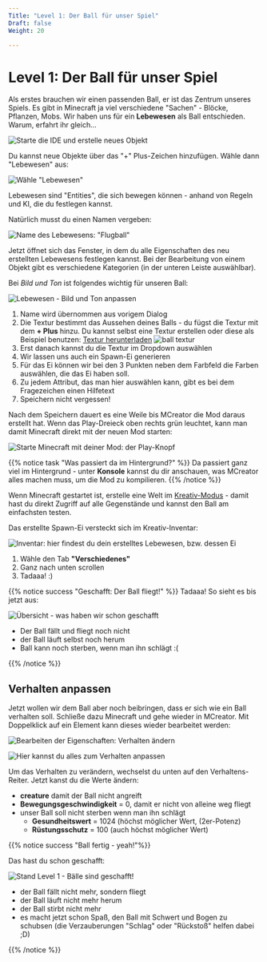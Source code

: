 ```yaml
---
Title: "Level 1: Der Ball für unser Spiel"
Draft: false
Weight: 20

---
```



# Level 1: Der Ball für unser Spiel 

Als erstes brauchen wir einen passenden Ball, er ist das Zentrum unseres Spiels.
Es gibt in Minecraft ja viel verschiedene "Sachen" - Blöcke, Pflanzen, Mobs. Wir haben uns für ein **Lebewesen** als Ball entschieden. Warum, erfahrt ihr gleich... 

![Starte die IDE und erstelle neues Objekt](ide-start.png)

Du kannst neue Objekte über das "+" Plus-Zeichen hinzufügen. Wähle dann "Lebewesen" aus:

![Wähle "Lebewesen"](lebewesen-erstellen-0.png)


Lebewesen sind "Entities", die sich bewegen können - anhand von Regeln und KI, die du festlegen kannst.

Natürlich musst du einen Namen vergeben:

![Name des Lebewesens: "Flugball"](lebewesen-erstellen-1.png)

Jetzt öffnet sich das Fenster, in dem du alle Eigenschaften des neu erstellten Lebewesens festlegen kannst. 
Bei der Bearbeitung von einem Objekt gibt es verschiedene Kategorien (in der unteren Leiste auswählbar).

Bei *Bild und Ton* ist folgendes wichtig für unseren Ball:

![Lebewesen - Bild und Ton anpassen](lebewesen-erstellen-2-bild-ton.png)


1. Name wird übernommen aus vorigem Dialog
2. Die Textur bestimmt das Aussehen deines Balls - du fügst die Textur mit dem **+ Plus** hinzu. Du kannst selbst eine Textur erstellen oder diese als Beispiel benutzen: [Textur herunterladen](https://raw.githubusercontent.com/KidsLabDe/alpaka_ball_oer/main/02-ball-erstellen/flugball-texture.png) ![ball textur](flugball-texture.png)  
3. Erst danach kannst du die Textur im Dropdown auswählen
4. Wir lassen uns auch ein Spawn-Ei generieren
5. Für das Ei können wir bei den 3 Punkten neben dem Farbfeld die Farben auswählen, die das Ei haben soll.
6. Zu jedem Attribut, das man hier auswählen kann, gibt es bei dem Fragezeichen einen Hilfetext
7. Speichern nicht vergessen!

Nach dem Speichern dauert es eine Weile bis MCreator die Mod daraus erstellt hat. Wenn das Play-Dreieck oben rechts grün leuchtet, kann man damit Minecraft direkt mit der neuen Mod starten:

![Starte Minecraft mit deiner Mod: der Play-Knopf](ide-start-play-dreieck.png)

{{% notice task "Was passiert da im Hintergrund?" %}}
Da passiert ganz viel im Hintergrund - unter **Konsole** kannst du dir anschauen, was MCreator alles machen muss, um die Mod zu kompilieren.
{{% /notice %}}

Wenn Minecraft gestartet ist, erstelle eine Welt im [Kreativ-Modus](https://minecraft.fandom.com/de/wiki/Kreativmodus) - damit hast du direkt Zugriff auf alle Gegenstände und kannst den Ball am einfachsten testen.

Das erstellte Spawn-Ei versteckt sich im Kreativ-Inventar:

![Inventar: hier findest du dein erstelltes Lebewesen, bzw. dessen Ei](ingame-wo-ist-das-spawn-ei.png)

1. Wähle den Tab **"Verschiedenes"**
2. Ganz nach unten scrollen
3. Tadaaa! :)

{{% notice success "Geschafft: Der Ball fliegt!" %}}
Tadaaa! So sieht es bis jetzt aus:

![Übersicht - was haben wir schon geschafft](ingame-so-siehts-bis-jetzt-aus-0.png)
- Der Ball fällt und fliegt noch nicht
- der Ball läuft selbst noch herum
- Ball kann noch sterben, wenn man ihn schlägt :(

{{% /notice %}}


## Verhalten anpassen
Jetzt wollen wir dem Ball aber noch beibringen, dass er sich wie ein Ball verhalten soll. Schließe dazu Minecraft und gehe wieder in MCreator. Mit Doppelklick auf ein Element kann dieses wieder bearbeitet werden:

![Bearbeiten der Eigenschaften: Verhalten ändern](ide-start-element-bearbeiten.png)

![Hier kannst du alles zum Verhalten anpassen](lebewesen-erstellen-2-verhalten.png)

Um das Verhalten zu verändern, wechselst du unten auf den Verhaltens-Reiter. Jetzt kanst du die Werte ändern:

- **creature** damit der Ball nicht angreift
- **Bewegungsgeschwindigkeit** = 0, damit er nicht von alleine weg fliegt
- unser Ball soll nicht sterben wenn man ihn schlägt
    - **Gesundheitswert** = 1024 (höchst möglicher Wert, (2er-Potenz) 
    - **Rüstungsschutz** = 100 (auch höchst möglicher Wert)

{{% notice success "Ball fertig - yeah!"%}}  

Das hast du schon geschafft: 

![Stand Level 1 - Bälle sind geschafft!](ingame-so-siehts-bis-jetzt-aus-1.png)

- der Ball fällt nicht mehr, sondern fliegt
- der Ball läuft nicht mehr herum
- der Ball stirbt nicht mehr
- es macht jetzt schon Spaß, den Ball mit Schwert und Bogen zu schubsen (die Verzauberungen "Schlag" oder "Rückstoß" helfen dabei ;D)

{{% /notice %}}
